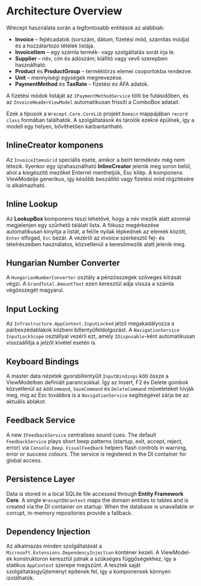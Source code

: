 # Architecture Overview

Wrecept használata során a legfontosabb entitások az alábbiak:

- **Invoice** – fejlécadatok (sorszám, dátum, fizetési mód, számítás módja) és a hozzátartozó tételek listája.
- **InvoiceItem** – egy számla termék- vagy szolgáltatás sorát írja le.
- **Supplier** – név, cím és adószám; kiállító vagy vevő szerepben használható.
- **Product** és **ProductGroup** – terméktörzs elemei csoportokba rendezve.
- **Unit** – mennyiségi egységek megnevezése.
- **PaymentMethod** és **TaxRate** – fizetési és ÁFA adatok.

A fizetési módok listáját az `IPaymentMethodService` tölti be futásidőben, és az
`InvoiceHeaderViewModel` automatikusan frissíti a ComboBox adatait.

Ezek a típusok a `Wrecept.Core.CoreLib` projekt `Domain` mappájában
`record class` formában találhatók. A szolgáltatások és tárolók ezekre
épülnek, így a modell egy helyen, bővíthetően karbantartható.

## InlineCreator komponens
Az `InvoiceItemsGrid` speciális esete, amikor a beírt terméknév még nem létezik.
Ilyenkor egy újrahasználható **InlineCreator** jelenik meg soron belül, ahol a
kiegészítő mezőket Enterrel menthetjük, Esc kilép. A komponens ViewModelje
generikus, így később beszállító vagy fizetési mód rögzítésére is alkalmazható.

## Inline Lookup
Az **LookupBox** komponens teszi lehetővé, hogy a név mezők alatt azonnal
megjelenjen egy szűrhető találati lista. A fókusz megérkezése automatikusan
kinyitja a listát, a fel/le nyilak lépkednek az elemek között, `Enter` elfogad,
`Esc` bezár. A vezérlő az invoice szerkesztő fej- és tételrészeiben használatos,
közvetlenül a keresőmezők alatt jelenik meg.

## Hungarian Number Converter
A `HungarianNumberConverter` osztály a pénzösszegek szöveges kiírását végzi. A `GrandTotal.AmountText` ezen keresztül adja vissza a számla végösszegét magyarul.

## Input Locking
Az `Infrastructure.AppContext.InputLocked` jelző megakadályozza a párbeszédablakok közbeni billentyűfeldolgozást. A `NavigationService` `InputLockScope` osztállyal vezérli ezt, amely `IDisposable`-ként automatikusan visszaállítja a jelzőt kivétel esetén is.

## Keyboard Bindings
A master data nézetek gyorsbillentyűit `InputBindings` köti össze a ViewModelben definiált parancsokkal. Így az Insert, F2 és Delete gombok közvetlenül az `AddCommand`, `SaveCommand` és `DeleteCommand` műveleteket hívják meg, míg az Esc továbbra is a `NavigationService` segítségével zárja be az aktuális ablakot.

## Feedback Service
A new `IFeedbackService` centralises sound cues. The default `FeedbackService` plays short beep patterns (startup, exit, accept, reject, error) via `Console.Beep`. `VisualFeedback` helpers flash controls in warning, error or success colours. The service is registered in the DI container for global access.

## Persistence Layer
Data is stored in a local SQLite file accessed through **Entity Framework Core**. A single `WreceptDbContext` maps the domain entities to tables and is created via the DI container on startup. When the database is unavailable or corrupt, in-memory repositories provide a fallback.

## Dependency Injection
Az alkalmazás minden szolgáltatását a `Microsoft.Extensions.DependencyInjection` konténer kezeli. A ViewModel-ek konstruktoron keresztül jutnak a szükséges függőségekhez, így a statikus `AppContext` szerepe megszűnt. A tesztek saját szolgáltatásgyűjteményt építenek fel, így a komponensek könnyen izolálhatók.
